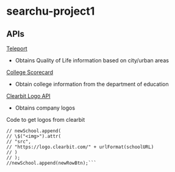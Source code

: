 # searchu-project1

## APIs

[Teleport](https://developers.teleport.org/)

- Obtains Quality of Life information based on city/urban areas

[College Scorecard](https://collegescorecard.ed.gov/data/documentation/)

- Obtain college information from the department of education

[Clearbit Logo API](https://clearbit.com/docs?shell#logo-api)

- Obtains company logos

Code to get logos from clearbit

````// clearbit api to add university logos
// newSchool.append(
// \$("<img>").attr(
// "src",
// "https://logo.clearbit.com/" + urlFormat(schoolURL)
// )
// );
//newSchool.append(newRowBtn);```
````
